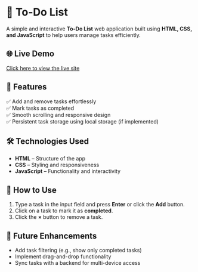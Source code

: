 # 📝 To-Do List  

A simple and interactive **To-Do List** web application built using **HTML, CSS, and JavaScript** to help users manage tasks efficiently.  

## 🌐 Live Demo  
[Click here to view the live site](https://samithspalan.github.io/To-Do-List/)  

## 📌 Features  
✅ Add and remove tasks effortlessly  
✅ Mark tasks as completed  
✅ Smooth scrolling and responsive design  
✅ Persistent task storage using local storage (if implemented)  

## 🛠️ Technologies Used  
- **HTML** – Structure of the app  
- **CSS** – Styling and responsiveness  
- **JavaScript** – Functionality and interactivity  

## 🚀 How to Use  
1. Type a task in the input field and press **Enter** or click the **Add** button.  
2. Click on a task to mark it as **completed**.  
3. Click the **×** button to remove a task.

## 🎯 Future Enhancements  
- Add task filtering (e.g., show only completed tasks)  
- Implement drag-and-drop functionality  
- Sync tasks with a backend for multi-device access  
